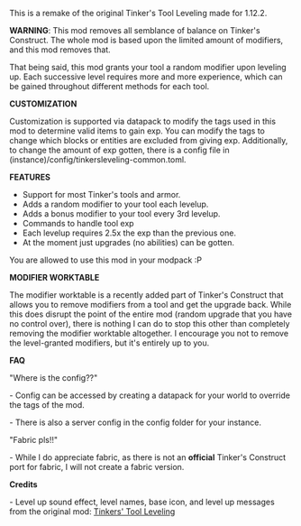 This is a remake of the original Tinker's Tool Leveling made for 1.12.2.

**WARNING**: This mod removes all semblance of balance on Tinker's Construct. The whole mod is based upon the limited amount of modifiers, and this mod removes that.

That being said, this mod grants your tool a random modifier upon leveling up. Each successive level requires more and more experience, which can be gained throughout different methods for each tool.

**CUSTOMIZATION**

Customization is supported via datapack to modify the tags used in this mod to determine valid items to gain exp. You can modify the tags to change which blocks or entities are excluded from giving exp. Additionally, to change the amount of exp gotten, there is a config file in (instance)/config/tinkersleveling-common.toml.

**FEATURES**

*   Support for most Tinker's tools and armor.
*   Adds a random modifier to your tool each levelup.
*   Adds a bonus modifier to your tool every 3rd levelup.
*   Commands to handle tool exp
*   Each levelup requires 2.5x the exp than the previous one.
*   At the moment just upgrades (no abilities) can be gotten.

You are allowed to use this mod in your modpack :P

**MODIFIER WORKTABLE**

The modifier worktable is a recently added part of Tinker's Construct that allows you to remove modifiers from a tool and get the upgrade back. While this does disrupt the point of the entire mod (random upgrade that you have no control over), there is nothing I can do to stop this other than completely removing the modifier worktable altogether. I encourage you not to remove the level-granted modifiers, but it's entirely up to you.

**FAQ**

"Where is the config??"

\- Config can be accessed by creating a datapack for your world to override the tags of the mod.

\- There is also a server config in the config folder for your instance.


"Fabric pls!!"

\- While I do appreciate fabric, as there is not an __official__ Tinker's Construct port for fabric, I will not create a fabric version.

**Credits**

\- Level up sound effect, level names, base icon, and level up messages from the original mod: [Tinkers' Tool Leveling](https://github.com/SlimeKnights/TinkersToolLeveling)
